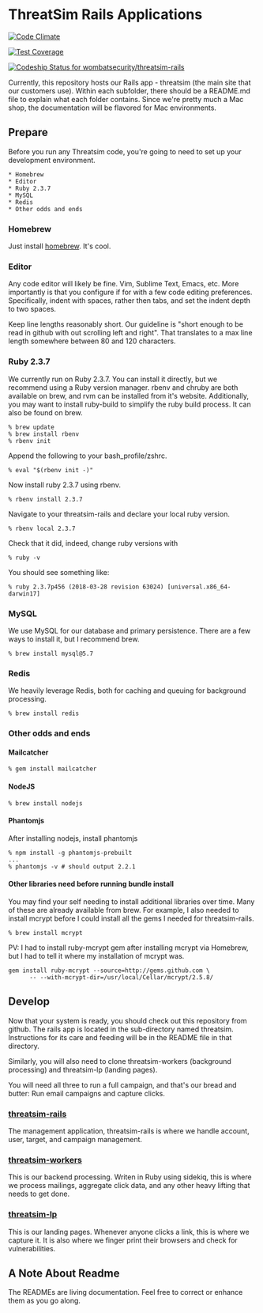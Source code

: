 ThreatSim Rails Applications
=============
[![Code Climate](https://codeclimate.com/repos/5639332b1787d70f5b00060e/badges/396d79ff568a33501a97/gpa.svg)](https://codeclimate.com/repos/5639332b1787d70f5b00060e/feed)

[![Test Coverage](https://codeclimate.com/repos/5639332b1787d70f5b00060e/badges/396d79ff568a33501a97/coverage.svg)](https://codeclimate.com/repos/5639332b1787d70f5b00060e/coverage)

[![Codeship Status for wombatsecurity/threatsim-rails](https://codeship.com/projects/3dc40200-649f-0133-4717-4a7e5d8c8004/status?branch=master)](https://codeship.com/projects/113208)

Currently, this repository hosts our Rails app - threatsim (the main site that
our customers use).  Within each subfolder, there should be a README.md file to
explain what each folder contains. Since we're pretty much a Mac shop, the
documentation will be flavored for Mac environments.

Prepare
-------

Before you run any Threatsim code, you're going to need to set up your
development environment.

    * Homebrew
    * Editor
    * Ruby 2.3.7
    * MySQL
    * Redis
    * Other odds and ends

### Homebrew

Just install [homebrew](http://brew.sh). It's cool.

### Editor

Any code editor will likely be fine. Vim, Sublime Text, Emacs, etc. More
importantly is that you configure if for with a few code editing preferences.
Specifically, indent with spaces, rather then tabs, and set the indent depth to
two spaces.

Keep line lengths reasonably short. Our guideline is "short enough to be read
in github with out scrolling left and right". That translates to a max line
length somewhere between 80 and 120 characters.

### Ruby 2.3.7

We currently run on Ruby 2.3.7. You can install it directly, but we recommend
using a Ruby version manager. rbenv and chruby are both available on brew, and
rvm can be installed from it's website. Additionally, you may want to install
ruby-build to simplify the ruby build process. It can also be found on brew.

    % brew update
    % brew install rbenv
    % rbenv init

Append the following to your bash_profile/zshrc.

    % eval "$(rbenv init -)"

Now install ruby 2.3.7 using rbenv.

    % rbenv install 2.3.7

Navigate to your threatsim-rails and declare your local ruby version.

    % rbenv local 2.3.7

Check that it did, indeed, change ruby versions with

    % ruby -v

You should see something like:

    % ruby 2.3.7p456 (2018-03-28 revision 63024) [universal.x86_64-darwin17]

### MySQL

We use MySQL for our database and primary persistence. There are a few ways to
install it, but I recommend brew.

    % brew install mysql@5.7

### Redis

We heavily leverage Redis, both for caching and queuing for background processing.

    % brew install redis

### Other odds and ends

#### Mailcatcher

    % gem install mailcatcher

#### NodeJS

    % brew install nodejs

#### Phantomjs
After installing nodejs, install phantomjs

    % npm install -g phantomjs-prebuilt
    ...
    % phantomjs -v # should output 2.2.1


#### Other libraries need before running bundle install

You may find your self needing to install additional libraries over time. Many
of these are already available from brew. For example, I also needed to install
mcrypt before I could install all the gems I needed for threatsim-rails.

    % brew install mcrypt

PV: I had to install ruby-mcrypt gem after installing mcrypt via Homebrew, but I had
to tell it where my installation of mcrypt was.

```
gem install ruby-mcrypt --source=http://gems.github.com \
      -- --with-mcrypt-dir=/usr/local/Cellar/mcrypt/2.5.8/
```

Develop
-------

Now that your system is ready, you should check out this repository from
github. The rails app is located in the sub-directory named threatsim.
Instructions for its care and feeding will be in the README file in that
directory.

Similarly, you will also need to clone threatsim-workers (background
processing) and threatsim-lp (landing pages).

You will need all three to run a full campaign, and that's our bread and
butter: Run email campaigns and capture clicks.

### [threatsim-rails](https://github.com/threatsim/threatsim-rails)

The management application, threatsim-rails is where we handle account,
user, target, and campaign management.

### [threatsim-workers](https://github.com/threatsim/threatsim-workers)

This is our backend processing. Writen in Ruby using sidekiq, this is where we
process mailings, aggregate click data, and any other heavy lifting that needs
to get done.

### [threatsim-lp](https://github.com/threatsim/threatsim-lp)

This is our landing pages. Whenever anyone clicks a link, this is where we
capture it. It is also where we finger print their browsers and check for
vulnerabilities.

A Note About Readme
-------------------

The READMEs are living documentation. Feel free to correct or enhance them as
you go along.
